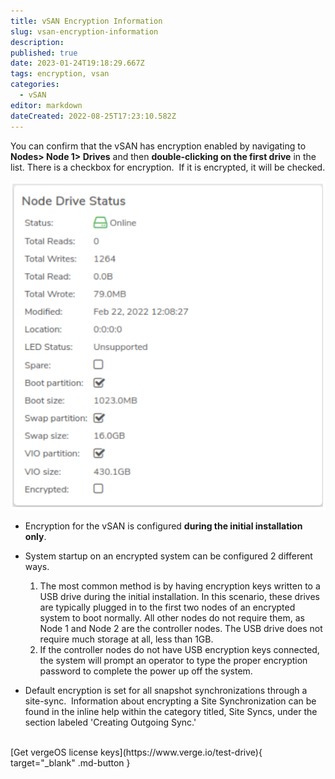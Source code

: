 ```yaml
---
title: vSAN Encryption Information
slug: vsan-encryption-information
description: 
published: true
date: 2023-01-24T19:18:29.667Z
tags: encryption, vsan
categories:
  - vSAN
editor: markdown
dateCreated: 2022-08-25T17:23:10.582Z
---
```


You can confirm that the vSAN has encryption enabled by navigating to **Nodes> Node 1> Drives** and then **double-clicking on the first drive** in the list. There is a checkbox for encryption.  If it is encrypted, it will be checked.

![encryption.png](/docs/public/encryption.png)

- Encryption for the vSAN is configured **during the initial installation only**.

- System startup on an encrypted system can be configured 2 different ways.

   1.  The most common method is by having encryption keys written to a USB drive during the initial installation. In this scenario, these drives are typically plugged in to the first two nodes of an encrypted system to boot normally. All other nodes do not require them, as Node 1 and Node 2 are the controller nodes. The USB drive does not require much storage at all, less than 1GB.
   2.  If the controller nodes do not have USB encryption keys connected, the system will prompt an operator to type the proper encryption password to complete the power up off the system.

- Default encryption is set for all snapshot synchronizations through a site-sync.  Information about encrypting a Site Synchronization can be found in the inline help within the category titled, Site Syncs, under the section labeled 'Creating Outgoing Sync.'

<br>
[Get vergeOS license keys](https://www.verge.io/test-drive){ target="_blank" .md-button }